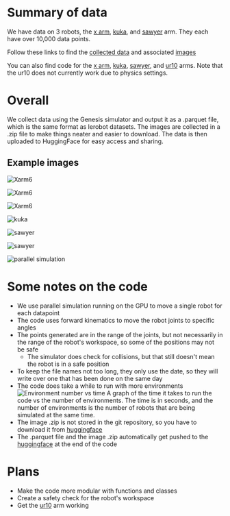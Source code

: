 
# Summary of data
We have data on 3 robots, the [x arm](./magma/lerobotTests/xarm6RobotDataTest20250529.parquet), [kuka](./magma/lerobotTests/kukaRobotDataTest20250603.parquet), and [sawyer](./magma/lerobotTests/sawyerRobotDataTest20250603.parquet) arm. They each have over 10,000 data points.

Follow these links to find the [collected data](https://huggingface.co/datasets/RadAlpaca11/lerobotTests) and associated [images](https://huggingface.co/datasets/RadAlpaca11/lerobotTests/tree/main/picsAndVids)

You can also find code for the [x arm](../magma/xarm6GenesisData.py), [kuka](./magma/kukaGenesisData.py), [sawyer](./magma/sawyerGenesisData.py), and [ur10](./magma/ur10GenesisData.py) arms. Note that the ur10 does not currently work due to physics settings.

# Overall
We collect data using the Genesis simulator and output it as a .parquet file, which is the same format as lerobot datasets. The images are collected in a .zip file to make things neater and easier to download. The data is then uploaded to HuggingFace for easy access and sharing.

## Example images
![Xarm6](./magma/lerobotTests/picsAndVids/ep1003.jpg)

![Xarm6](./magma/lerobotTests/picsAndVids/ep105.jpg)

![Xarm6](./magma/lerobotTests/picsAndVids/xarm6/ep0.jpg)

![kuka](./magma/lerobotTests/picsAndVids/kuka/ep0.jpg)

![sawyer](./magma/lerobotTests/picsAndVids/sawyer/ep21.jpg)

![sawyer](./magma/lerobotTests/picsAndVids/sawyer/ep0.jpg)

![parallel simulation](./parallelSimulation.png)

# Some notes on the code
* We use parallel simulation running on the GPU to move a single robot for each datapoint
* The code uses forward kinematics to move the robot joints to specific angles
* The points generated are in the range of the joints, but not necessarily in the range of the robot's workspace, so some of the positions may not be safe
    * The simulator does check for collisions, but that still doesn't mean the robot is in a safe position
* To keep the file names not too long, they only use the date, so they will write over one that has been done on the same day
* The code does take a while to run with more environments
    ![Environment number vs time](./envNums.png)
    A graph of the time it takes to run the code vs the number of environments. The time is in seconds, and the number of environments is the number of robots that are being simulated at the same time.
* The image .zip is not stored in the git repository, so you have to download it from [huggingface](https://huggingface.co/datasets/RadAlpaca11/lerobotTests)
* The .parquet file and the image .zip automatically get pushed to the [huggingface](https://huggingface.co/datasets/RadAlpaca11/lerobotTests) at the end of the code

# Plans
* Make the code more modular with functions and classes
* Create a safety check for the robot's workspace
* Get the [ur10](./magma/ur10GenesisData.py) arm working
